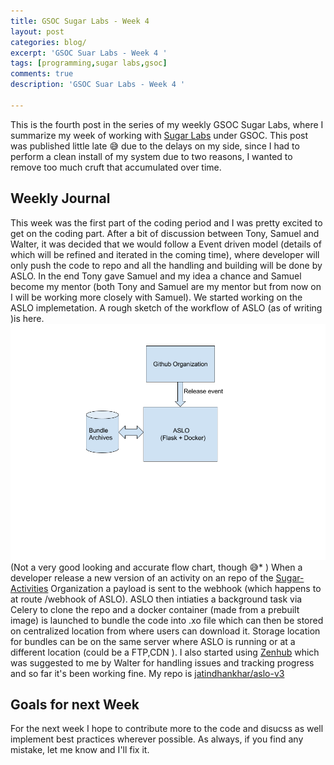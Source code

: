 ```yaml
---
title: GSOC Sugar Labs - Week 4
layout: post
categories: blog/
excerpt: 'GSOC Suar Labs - Week 4 '
tags: [programming,sugar labs,gsoc]
comments: true
description: 'GSOC Suar Labs - Week 4 '

---
```


This is the fourth post in the series of my weekly GSOC Sugar Labs, where I summarize my week  of working with [Sugar Labs](https://www.sugarlabs.org) under GSOC.
This post was published little late :sweat_smile: due to the delays on my side, since I had to perform a clean install of my system due to two reasons, I wanted to remove too much cruft that accumulated over time.

## Weekly Journal

This week was the first part of the coding period and I was pretty excited to get on the coding part. After a bit of discussion between Tony, Samuel and Walter, it was decided that we would follow a Event driven model (details of which will be refined and iterated in the coming time), where developer will only push the code to repo and all the handling and building will be done by ASLO. In the end Tony gave Samuel and my idea a chance and Samuel become my mentor (both Tony and Samuel are my mentor but from now on I will be working more closely with Samuel). 
We started working on the ASLO implemetation. A rough sketch of the workflow of ASLO (as of writing )is here.
<img src="/images/gsoc-week-4/flow.png" alt="Brief overview of ASLO workflow" />
(Not a very good looking and accurate flow chart, though :sweat_smile:* )
When a developer release a new version of an activity on an repo of the [Sugar-Activities](github.com/sugar-activities) Organization a payload is sent to the webhook (which happens to at route /webhook of ASLO).
ASLO then intiaties a background task via Celery to clone the repo and a docker container (made from a prebuilt image) is launched to bundle the code into .xo file which can then be stored on centralized location from where users can download it. Storage location for bundles can be on the same server where ASLO is running or at a different location (could be a FTP,CDN ).
I also started using [Zenhub](https://www.zenhub.com) which was suggested to me by Walter for handling issues and tracking progress and so far it's been working fine.
My repo is [jatindhankhar/aslo-v3](https://github.com/jatindhankhar/aslo-v3)


## Goals for next Week

For the next week I hope to contribute more to the code and disucss as well implement best practices wherever possible. 
As always, if you find any mistake, let me know and I'll fix it.
